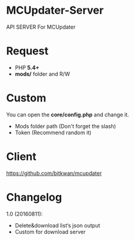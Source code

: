 # MCUpdater-Server
API SERVER For MCUpdater

# Request
- PHP **5.4+**
- **mods/** folder and R/W

# Custom
You can open the **core/config.php** and change it.
- Mods folder path (Don't forget the slash)
- Token (Recommend random it)

# Client
https://github.com/bitkwan/mcupdater

# Changelog
1.0 (20160811):
- Delete&download list‘s json output
- Custom for download server

